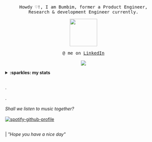 <p align="center">
  <samp>
    Howdy ♡!, I am Bumbim, former a Product Engineer,
    <br>Research & development Engineer currently.
  </samp>
</p>
<p align="center">
  <samp>
    <img src="https://github.com/Bumbimism/Bumbimism/assets/80146757/fba4009b-febe-45d9-ae5a-c143a9fc4029)" width="88px">
  </samp>
</p>
<p align="center">
  <samp>
    @ me on <a href=https://www.linkedin.com/in/kanittha-f-122964218/>LinkedIn</a><br><br>
    <img src="https://github.com/Bumbimism/Bumbimism/assets/80146757/966950d4-5304-41a0-b7bf-39dae034cf8e" align="center">
  </samp>
</p>

<details>
  <summary><b>:sparkles: my stats </b></summary>
  <br></br>
<a href="https://github.com/anuraghazra/github-readme-stats"><img align="center" src="https://github-readme-stats.vercel.app/api?username=bumbimism&show_icons=true&include_all_commits=true&theme=ocean_dark&hide_border=true" alt="Bumbimism's github stats" /></a> <a href="https://github.com/anuraghazra/githu-readme-stats"><img align="center" src="https://github-readme-stats.vercel.app/api/top-langs/?username=bumbimism&layout=compact&theme=ocean_dark&hide_border=true" /></a>

</details>



<br>.</br>
<br>.</br>
<br><i> Shall we listen to music together? </i></br>
</br>
[![spotify-github-profile](https://spotify-github-profile.kittinanx.com/api/view?uid=31bt2rzb3plsjhjpdomgs2w52er4&cover_image=true&theme=natemoo-re&show_offline=true&background_color=121212&interchange=false&bar_color=53b14f&bar_color_cover=false)](https://spotify-github-profile.vercel.app/api/view?uid=31bt2rzb3plsjhjpdomgs2w52er4&redirect=true)

<br> | <i>"Hope you have a nice day"</i></br>
<!--
**Bumbimism/Bumbimism** is a ✨ _special_ ✨ repository because its `README.md` (this file) appears on your GitHub profile.

Here are some ideas to get you started:

- 🔭 I’m currently working on ...
- 🌱 I’m currently learning ...
- 👯 I’m looking to collaborate on ...
- 🤔 I’m looking for help with ...
- 💬 Ask me about ...
- 📫 How to reach me: ...
- 😄 Pronouns: ...
- ⚡ Fun fact: ...
-->
